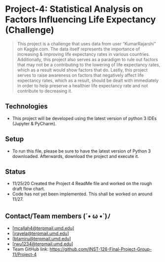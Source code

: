 # Project-4: Statistical Analysis on Factors Influencing Life Expectancy (Challenge) 
> This project is a challenge that uses data from user “KumarRajarshi” on Kaggle.com. The data itself represents the importance of increasing & improving life expectancy rates in various countries. Additionally, this project also serves as a paradigm to rule out factors that may not be a contributing to the lowering of life expectancy rates, which as a result would show factors that do. Lastly, this project serves to raise awareness on factors that negatively affect life expectancy rates, which as a result, should be dealt with immediately in order to help preserve a healthier life expectancy rate and not contribute to decreasing it. 

## Technologies 
* This project will be developed using the latest version of python 3 IDEs (Jupyter & PyCharm). 

## Setup 
* To run this file, please be sure to have the latest version of Python 3 downloaded. Afterwards, download the project and execute it. 

## Status
* 11/25/20 Created the Project 4 ReadMe file and worked on the rough draft flow chart. 
* Code has not yet been implemented. This shall be worked on around 11/27. 

## Contact/Team members (´• ω •`)ﾉ
* [mcallah4@terpmail.umd.edu]  
* [jrayela@terpmail.umd.edu]
* [btamiru@terpmail.umd.edu] 
* [rwu1234@terpmail.umd.edu]
* Team GitHub link: https://github.com/INST-126-Final-Project-Group-11/Project-4 





